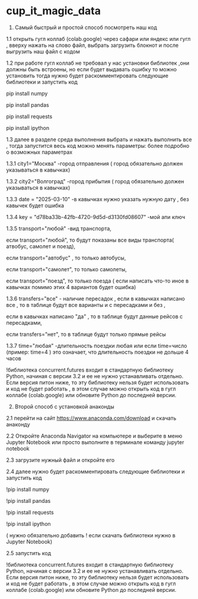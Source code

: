 # cup_it_magic_data
1. Самый быстрый и простой способ посмотреть наш код 

1.1 открыть гугл коллаб (colab.google) через сафари или яндекс или гугл , вверху нажать на слово файл, выбрать загрузить блокнот и после выгрузить наш файл с кодом

1.2 при работе гугл коллаб не требовал у нас установки библиотек ,они должны быть встроены, но если будет выдавать ошибку то можно установить
тогда нужно будет раскомментировать следующие библиотеки и запустить код 

pip install numpy

pip install pandas

pip install requests

pip install ipython


1.3 далее в разделе среда выполнения выбрать и нажать выполнить все , тогда запустится весь код 
можно менять параметры: более подробно о возможных параметрах 

1.3.1 city1="Москва" -город отправления ( город обязательно должен указываться в кавычках)

1.3.2 city2="Волгоград" -город прибытия ( город обязательно должен указываться в кавычках)

1.3.3 date = "2025-03-10" -в кавычках нужно указать нужную дату , без кавычек будет ошибка

1.3.4 key = "d78ba33b-42fb-4720-9d5d-d3130fd08607" -мой апи ключ

1.3.5 transport="любой" -вид транспорта,

если transport="любой", то будут показаны все виды транспорта( атвобус, самолет и поезд),

если transport="автобус" , то только автобусы,

если transport="самолет", то только самолеты,

если transport="поезд", то только поезда ( если написать что-то иное в кавычках помимо этих 4 вариантов будет ошибка)

1.3.6 transfers="все" - наличие пересадок , если в кавычках написано все , то в таблице будут все варианты и с пересадками и без ,

если в кавычках написано "да" , то в таблице будут данные рейсов с пересадками,

если transfers="нет", то в таблице будут только прямые рейсы

1.3.7 time="любая" -длительность поездки любая или если time=число (пример: time=4 ) это означает, что длительность поездки не дольше 4 часов


!библиотека concurrent.futures входит в стандартную библиотеку Python, начиная с версии 3.2 и ее не нужно устанавливать отдельно. Если версия питон ниже, то эту библиотеку нельзя будет использовать и код не будет работать , в этом случае можно открыть код в гугл коллабе (colab.google) или обновите Python до последней версии. 


2. Второй способ с установкой анаконды

2.1 перейти на сайт  https://www.anaconda.com/download и скачать анаконду
   
2.2 Откройте Anaconda Navigator на компьютере и выберите в меню Jupyter Notebook или просто выполните в терминале команду jupyter notebook

2.3 загрузите нужный файл и откройте его

2.4 далее нужно будет раскомментировать следующие библиотеки и запустить код 

!pip install numpy

!pip install pandas

!pip install requests

!pip install ipython

( нужно обязательно добавить ! если скачать библиотеки нужно в Jupyter Notebook)

2.5 запустить код 

!библиотека concurrent.futures входит в стандартную библиотеку Python, начиная с версии 3.2 и ее не нужно устанавливать отдельно. Если версия питон ниже, то эту библиотеку нельзя будет использовать и код не будет работать , в этом случае можно открыть код в гугл коллабе (colab.google) или обновите Python до последней версии. 


